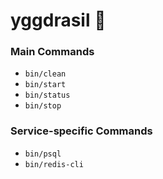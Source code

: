 # yggdrasil :rainbow:

### Main Commands

- `bin/clean`
- `bin/start`
- `bin/status`
- `bin/stop`

### Service-specific Commands

- `bin/psql`
- `bin/redis-cli`

